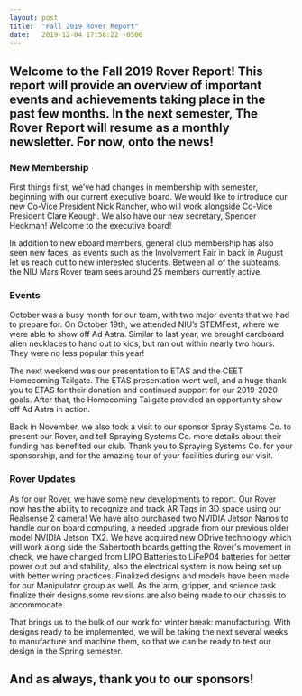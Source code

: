 ```yaml
---
layout: post
title:  "Fall 2019 Rover Report"
date:   2019-12-04 17:58:22 -0500
---
```


## Welcome to the Fall 2019 Rover Report! This report will provide an overview of important events and achievements taking place in the past few months. In the next semester, The Rover Report will resume as a monthly newsletter. For now, onto the news!

### New Membership

First things first, we’ve had changes in membership with semester, beginning with our current executive board. We would like to introduce our new Co-Vice President Nick Rancher, who will work alongside Co-Vice President Clare Keough. We also have our new secretary, Spencer Heckman! Welcome to the executive board! 

In addition to new eboard members, general club membership has also seen new faces, as events such as the Involvement Fair in back in August let us reach out to new interested students. Between all of the subteams, the NIU Mars Rover team sees around 25 members currently active. 

### Events
October was a busy month for our team, with two major events that we had to prepare for. On October 19th, we attended NIU’s STEMFest, where we were able to show off Ad Astra. Similar to last year, we brought cardboard alien necklaces to hand out to kids, but ran out within nearly two hours. They were no less popular this year!

The next weekend was our presentation to ETAS and the CEET Homecoming Tailgate. The ETAS presentation went well, and a huge thank you to ETAS for their donation and continued support for our 2019-2020 goals. After that, the Homecoming Tailgate provided an opportunity show off Ad Astra in action. 

Back in November, we also took a visit to our sponsor Spray Systems Co. to present our Rover, and tell Spraying Systems Co. more details about their funding has benefited our club. Thank you to Spraying Systems Co. for your sponsorship, and for the amazing tour of your facilities during our visit. 

### Rover Updates
As for our Rover, we have some new developments to report. Our Rover now has the ability to recognize and track AR Tags in 3D space using our Realsense 2 camera! We have also purchased two NVIDIA Jetson Nanos to handle our on board computing, a needed upgrade from our previous older model NVIDIA Jetson TX2. We have acquired new ODrive technology which will work along side the Sabertooth boards getting the Rover's movement in check, we have changed from LIPO Batteries to LiFeP04 batteries for better power out put and stability, also the electrical system is now being set up with better wiring practices. Finalized designs and models have been made for our Manipulator group as well. As the arm, gripper, and science task finalize their designs,some revisions are also being made to our chassis to accommodate.

That brings us to the bulk of our work for winter break: manufacturing. With designs ready to be implemented, we will be taking the next several weeks to manufacture and machine them, so that we can be ready to test our design in the Spring semester.  

## And as always, thank you to our sponsors!
